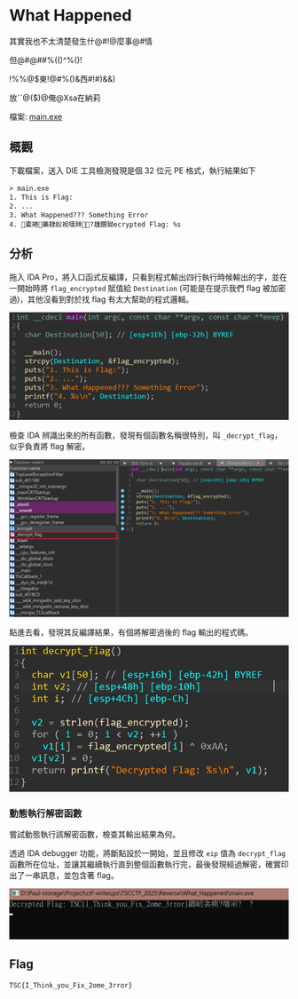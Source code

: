 # What Happened

其實我也不太清楚發生什@#!@麼事@#情

但@#@##%(()^%()!

!%%@$東!@#%()&西#!#)&&)

放ˋˋ@($)@俺@Xsa在納莉

檔案: [main.exe](./files/What_Happened/main.exe)

## 概觀

下載檔案，送入 DIE 工具檢測發現是個 32 位元 PE 格式，執行結果如下

```shell
> main.exe
1. This is Flag:
2. ...
3. What Happened??? Something Error
4. 橐裷藥隸蚥裞嚆秝?尰臢聈ecrypted Flag: %s
```

## 分析

拖入 IDA Pro，將入口函式反編譯，只看到程式輸出四行執行時候輸出的字，並在一開始時將 `flag_encrypted` 賦值給 `Destination` (可能是在提示我們 flag 被加密過)，其他沒看到對於找 flag 有太大幫助的程式邏輯。

![decompiled_code](./files/What_Happened/decompiled_code.jpg)

檢查 IDA 辨識出來的所有函數，發現有個函數名稱很特別，叫 `_decrypt_flag`，似乎負責將 flag 解密。

![functions_window](./files/What_Happened/functions_window.jpg)

點進去看，發現其反編譯結果，有個將解密過後的 flag 輸出的程式碼。

![decrypt_flag](./files/What_Happened/decrypt_flag.jpg)

### 動態執行解密函數

嘗試動態執行該解密函數，檢查其輸出結果為何。

透過 IDA debugger 功能，將斷點設於一開始，並且修改 `eip` 值為 `decrypt_flag` 函數所在位址，並讓其繼續執行直到整個函數執行完，最後發現經過解密，確實印出了一串訊息，並包含著 flag。

![flag](./files/What_Happened/flag.jpg)

## Flag

```text
TSC{I_Think_you_Fix_2ome_3rror}
```
